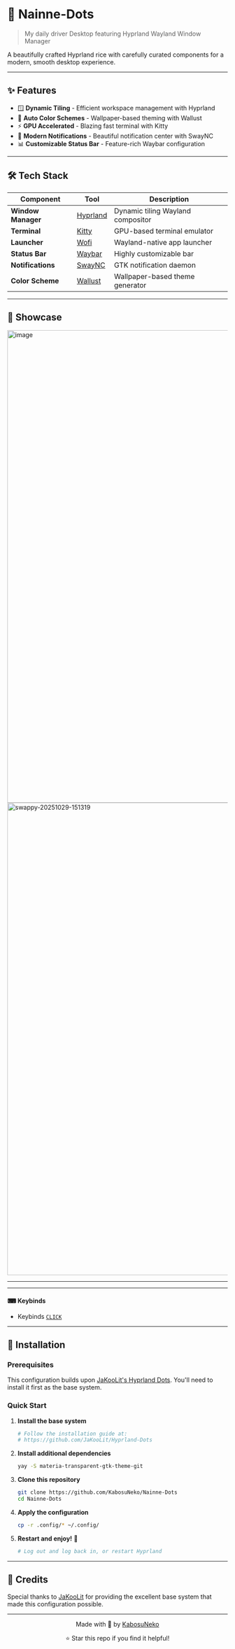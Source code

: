 # 🌸 Nainne-Dots

> My daily driver Desktop featuring Hyprland Wayland Window Manager

A beautifully crafted Hyprland rice with carefully curated components for a modern, smooth desktop experience.

---

## ✨ Features

- 🪟 **Dynamic Tiling** - Efficient workspace management with Hyprland
- 🎨 **Auto Color Schemes** - Wallpaper-based theming with Wallust
- ⚡ **GPU Accelerated** - Blazing fast terminal with Kitty
- 🔔 **Modern Notifications** - Beautiful notification center with SwayNC
- 📊 **Customizable Status Bar** - Feature-rich Waybar configuration

---

## 🛠️ Tech Stack

| Component | Tool | Description |
|-----------|------|-------------|
| **Window Manager** | [Hyprland](https://github.com/hyprwm/Hyprland) | Dynamic tiling Wayland compositor |
| **Terminal** | [Kitty](https://sw.kovidgoyal.net/kitty/) | GPU-based terminal emulator |
| **Launcher** | [Wofi](https://hg.sr.ht/~scoopta/wofi) | Wayland-native app launcher |
| **Status Bar** | [Waybar](https://github.com/Alexays/Waybar) | Highly customizable bar |
| **Notifications** | [SwayNC](https://github.com/ErikReider/SwayNotificationCenter) | GTK notification daemon |
| **Color Scheme** | [Wallust](https://codeberg.org/explosion-mental/wallust) | Wallpaper-based theme generator |

---

## 📸 Showcase
<img width="1921" height="1081" alt="image" src="https://github.com/user-attachments/assets/01686539-9b4b-4745-895a-af3878a1ddcd" />

<img width="1921" height="1081" alt="swappy-20251029-151319" src="https://github.com/user-attachments/assets/eb3c210f-50b8-49ff-a8ff-0cbb11ec69f9" />


---

---

#### ⌨ Keybinds

- Keybinds [`CLICK`](https://github.com/JaKooLit/Hyprland-Dots/wiki/Keybinds)

---

## 🚀 Installation

### Prerequisites

This configuration builds upon [JaKooLit's Hyprland Dots](https://github.com/JaKooLit/Hyprland-Dots). You'll need to install it first as the base system.

### Quick Start

1. **Install the base system**
   ```bash
   # Follow the installation guide at:
   # https://github.com/JaKooLit/Hyprland-Dots
   ```

2. **Install additional dependencies**
   ```bash
   yay -S materia-transparent-gtk-theme-git
   ```
   
3. **Clone this repository**
   ```bash
   git clone https://github.com/KabosuNeko/Nainne-Dots
   cd Nainne-Dots
   ```
   
4. **Apply the configuration**
   ```bash
   cp -r .config/* ~/.config/
   ```

5. **Restart and enjoy!** 🎉
   ```bash
   # Log out and log back in, or restart Hyprland
   ```

---

## 🙏 Credits

Special thanks to [JaKooLit](https://github.com/JaKooLit) for providing the excellent base system that made this configuration possible.

---

<div align="center">

Made with 💜 by [KabosuNeko](https://github.com/KabosuNeko)

⭐ Star this repo if you find it helpful!

</div>
